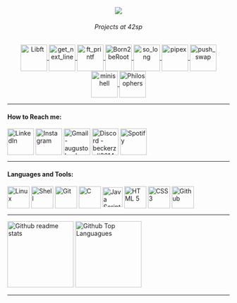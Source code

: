 
<p align="center"><a href="https://www.42sp.org.br/" target="_blank"><img src="https://img.shields.io/static/v1?label=&message=SP&color=000&style=for-the-badge&logo=42""></a></p>

###### <p align="center">Projects at 42sp </p>

<div align="center" style="display: inline_block">
  <a href="https://github.com/augustobecker/Libft" target="_blank"> <img align="center" alt="Libft"  height="60" src="https://user-images.githubusercontent.com/81205527/149165832-9344c9e5-6075-4268-b276-26b60efc5733.png"> </a>
  <a href="https://github.com/augustobecker/get_next_line" target="_blank"><img align="center" alt="get_next_line"  height="60" src="https://user-images.githubusercontent.com/81205527/149212588-45d60d10-2e78-46c5-bf0c-0dc247464ad5.png">  </a>
    <a href="https://github.com/augustobecker/ft_printf" target="_blank"><img align="center" alt="ft_printf"  height="60" src="https://user-images.githubusercontent.com/81205527/157133425-69e61e0d-9051-4733-87cb-844319544a8b.png">  </a>
  <a href="https://github.com/augustobecker/Born2beRoot" target="_blank"><img align="center" alt="Born2beRoot"  height="60" src="https://user-images.githubusercontent.com/81205527/172512716-24c61c2a-2717-407d-bad8-489f531b12bd.png">  </a>
  <a href="https://github.com/augustobecker/so_long" target="_blank"><img align="center" alt="so_long"  height="60" src="https://user-images.githubusercontent.com/81205527/179134510-48689e9e-f8e4-4165-be40-2e0ec8f5d60d.png">  </a>
    <a href="https://github.com/augustobecker/pipex" target="_blank"><img align="center" alt="pipex"  height="60" src="https://user-images.githubusercontent.com/81205527/185808394-0045a614-600a-443d-add8-736951453ce3.png">  </a>
<a href="https://github.com/augustobecker/push_swap" target="_blank"><img align="center" alt="push_swap" height="60" src="https://user-images.githubusercontent.com/81205527/191116700-f59a18fd-e7f5-4c76-8f41-74a68d1ba32b.png"> </a>
  <a href="https://github.com/augustobecker/minishell" target="_blank"><img align="center" alt="minishell" height="60" src="https://user-images.githubusercontent.com/81205527/206884965-cfe1b09f-0c6c-4a9d-b252-a9fffb78dfef.png"> </a>
  <a href="https://github.com/augustobecker/Philosophers" target="_blank"><img align="center" alt="Philosophers" height="60" src="https://user-images.githubusercontent.com/81205527/210457725-477080a7-1a97-4968-9621-35c3e747c22b.png"> </a>

</div>


***

  #### How to Reach me:
<div> 

<a href="https://www.linkedin.com/in/augusto-becker/" target="_blank"><img align="center" alt="LinkedIn" height="60" src="https://user-images.githubusercontent.com/81205527/157161849-01a9df02-bf32-45be-add4-122bc40b48cf.png"></a>
<a href="https://www.instagram.com/augusto.becker/" target="_blank"><img align="center" alt="Instagram" height="60" src="https://user-images.githubusercontent.com/81205527/157161841-19ec3ab2-2c8f-4ec0-8b9d-3cd885256098.png"></a>
<a href = "mailto:augustobecker.dev@gmail.com"> <img align="center" alt="Gmail - augustobecker.dev@gmail.com" height="60" src="https://user-images.githubusercontent.com/81205527/157161831-eb9dffee-404b-4ffe-b0af-34671219f7fb.png"></a>
<a href="https://discord.gg/3kxYkBRxUy" target="_blank"><img align="center" alt="Discord - beckerzz#3614" height="60" src="https://user-images.githubusercontent.com/81205527/157161820-de88dc63-61a3-4c9f-9445-07ac98bf0bc2.png"></a>
<a href="https://open.spotify.com/user/31oh3ig6h5rps5q7bpf53jyivwea" target="_blank"><img align="center" alt="Spotify" height="60" src="https://user-images.githubusercontent.com/81205527/157161835-9a3440d6-b4bd-4644-82ae-e82d9f103a0e.png"></a>   
  
</div>

***
   
   #### Languages and Tools:
 
<div style="display: inline_block">
  
<img align="center" alt="Linux" height="50" src="https://user-images.githubusercontent.com/81205527/157163151-c35ea1eb-04d0-4dc8-8de7-b1831275b051.png">
<img align="center" alt="Shell" height="50" src="https://user-images.githubusercontent.com/81205527/157163946-406e1e4a-53da-4553-8c25-02a2b1f1ce1e.png">
<img align="center" alt="Git" height="50" src="https://user-images.githubusercontent.com/81205527/157163623-32f85cf3-60eb-4dbb-a091-f81164edc036.png">
<img align="center" alt="C" height="50" src="https://user-images.githubusercontent.com/81205527/157163155-473b5961-ecfd-4008-8e7f-3e4a5a6afe43.png">
<img align="center" alt="Java Script" height="45" src="https://user-images.githubusercontent.com/81205527/157163345-9620c9a1-ce90-412c-80c2-f98b29f3e33c.png">
<img align="center" alt="HTML 5" height="50" src="https://user-images.githubusercontent.com/81205527/157163342-559988c6-1001-49d9-b6d4-44f528e905ca.png">
<img align="center" alt="CSS 3" height="50" src="https://user-images.githubusercontent.com/81205527/157163332-869bb5a7-3621-42de-9403-a0f754228fba.png">
<img align="center" alt="Github" height="50" src="https://user-images.githubusercontent.com/81205527/157163627-e58bd793-ca7c-43cf-b820-83987d386332.png">

***

<div style="display: inline_block">
  <img alt="Github readme stats" height="150em" src="https://git-stats.willianrod.com/api?username=augustobecker&count_private=true&hide_title=true&show_icons=true&include_all_commits=true&icon_color=0366d6&bg_color=000000&hide_border=true&text_color=ffffff">
  <img alt="Github Top Languagues" height="150em" src="https://git-stats.willianrod.com/api/top-langs/?username=augustobecker&layout=compact&icon_color=0366d6&bg_color=000000&hide_border=true&text_color=ffffff">
</div>

***
